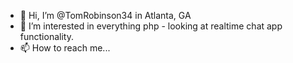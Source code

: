 - 👋 Hi, I’m @TomRobinson34 in Atlanta, GA
- 👀 I’m interested in everything php - looking at realtime chat app functionality. 
- 📫 How to reach me... 

<!---
TomRobinson34/TomRobinson34 is a ✨ special ✨ repository because its `README.md` (this file) appears on your GitHub profile.
You can click the Preview link to take a look at your changes.
--->
